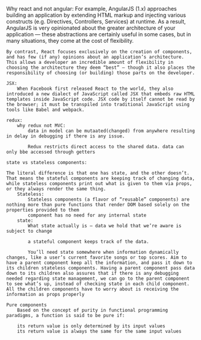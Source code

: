 Why react and not angular:
    For example, AngularJS (1.x) approaches building an application by extending HTML markup and injecting various constructs (e.g. Directives, Controllers, Services) at runtime. As a result, AngularJS is very opinionated about the greater architecture of your application — these abstractions are certainly useful in some cases, but in many situations, they come at the cost of flexibility.

 
    By contrast, React focuses exclusively on the creation of components, and has few (if any) opinions about an application’s architecture. This allows a developer an incredible amount of flexibility in choosing the architecture they deem “best” — though it also places the responsibility of choosing (or building) those parts on the developer.

    JSX: 
        When Facebook first released React to the world, they also introduced a new dialect of JavaScript called JSX that embeds raw HTML templates inside JavaScript code. JSX code by itself cannot be read by the browser; it must be transpiled into traditional JavaScript using tools like Babel and webpack. 

    redux:
        why redux not MVC:
            data in model can be mutaated(changed) from anywhere resulting in delay in debugging if there is any issue.

            Redux restricts direct access to the shared data. data can only bbe accessed through getters

    state vs stateless components:

    The literal difference is that one has state, and the other doesn’t. That means the stateful components are keeping track of changing data, while stateless components print out what is given to them via props, or they always render the same thing.
        Stateless:
            Stateless components (a flavor of “reusable” components) are nothing more than pure functions that render DOM based solely on the properties provided to them
            component has no need for any internal state
        state:
            What state actually is — data we hold that we’re aware is subject to change

            a stateful component keeps track of the data.

            You’ll need state somewhere when information dynamically changes, like a user’s current favorite songs or top scores. Aim to have a parent component keep all the information, and pass it down to its children stateless components. Having a parent component pass data down to its children also assures that if there is any debugging needed regarding state management, we can go to the parent component to see what’s up, instead of checking state in each child component. All the children components have to worry about is receiving the information as props properly 
    
    Pure components
        Based on the concept of purity in functional programming paradigms, a function is said to be pure if:

        its return value is only determined by its input values
        its return value is always the same for the same input values